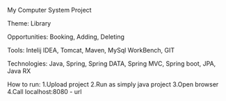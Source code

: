 My Computer System Project

Theme:
Library

Opportunities:
Booking,
Adding,
Deleting

Tools:
Intelij IDEA,
Tomcat,
Maven,
MySql WorkBench,
GIT

Technologies:
Java, 
Spring,
Spring DATA, 
Spring MVC,
Spring boot, 
JPA,
Java RX

How to run: 
1.Upload project
2.Run as simply java project
3.Open browser
4.Call localhost:8080 - url
